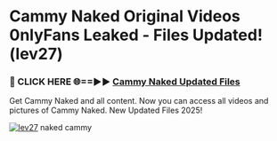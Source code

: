 # Cammy Naked Original Videos 0nlyFans Leaked - Files Updated! (lev27)

<h3>🔴 CLICK HERE 🌐==►► <a href="https://tinyurl.com/yckcrads" rel="nofollow">Cammy Naked Updated Files</a></h3>

Get Cammy Naked and all content. Now you can access all videos and pictures of Cammy Naked. New Updated Files 2025!

[![lev27](https://i.imgur.com/hpKpOFt.gif)](https://tinyurl.com/yckcrads)
naked cammy